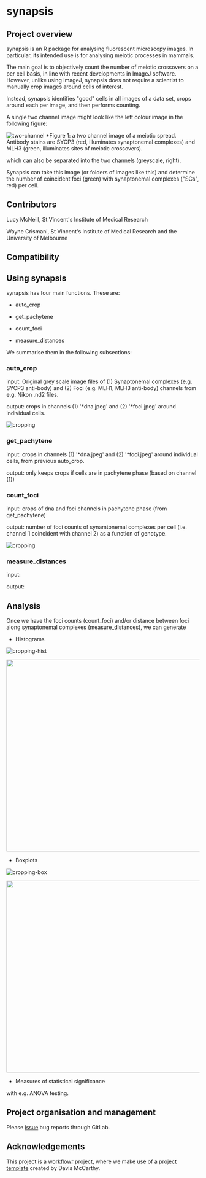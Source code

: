 # synapsis

## Project overview

synapsis is an R package for analysing fluorescent microscopy images. In particular, its intended use is for analysing meiotic processes in mammals.

The main goal is to objectively count the number of meiotic crossovers on a per cell basis, in line with recent developments in ImageJ software. However, unlike using ImageJ, synapsis does not require a scientist to manually crop images around cells of interest.

Instead, synapsis identifies "good" cells in all images of a data set, crops around each per image, and then performs counting.

A single two channel image might look like the left colour image in the following figure:

![two-channel](resources/figures/2-channel.png)
*Figure 1: a two channel image of a meiotic spread. Antibody stains are SYCP3 (red, illuminates synaptonemal complexes) and MLH3 (green, illuminates sites of meiotic crossovers).

which can also be separated into the two channels (greyscale, right).

Synapsis can take this image (or folders of images like this) and determine the number of coincident foci (green) with synaptonemal complexes ("SCs", red) per cell.


[comment]: <> (examples with this file MLH3rabbit488_SYCP3mouse594_fancm_fvb_x_fancm_bl6_725--_slide01_018.nd2)

## Contributors

Lucy McNeill, St Vincent's Institute of Medical Research

Wayne Crismani, St Vincent's Institute of Medical Research and the University of Melbourne

## Compatibility

## Using synapsis

synapsis has four main functions. These are:

- auto_crop

- get_pachytene

- count_foci

- measure_distances

We summarise them in the following subsections:

### auto_crop

input: Original grey scale image files of (1) Synaptonemal complexes (e.g. SYCP3 anti-body) and (2) Foci (e.g. MLH1, MLH3 anti-body) channels from e.g. Nikon .nd2 files.

output: crops in channels (1) '*dna.jpeg' and (2) '*foci.jpeg' around individual cells.

![cropping](resources/figures/cropping_procedure.png)

### get_pachytene

input: crops in channels (1) '*dna.jpeg' and (2) '*foci.jpeg' around individual cells, from previous auto_crop.

output: only keeps crops if cells are in pachytene phase (based on channel (1))

### count_foci

input: crops of dna and foci channels in pachytene phase (from get_pachytene)

output: number of foci counts of synamtonemal complexes per cell (i.e. channel 1 coincident with channel 2) as a function of genotype.

![cropping](resources/figures/counting_procedure.png)

### measure_distances

input:

output:

## Analysis

Once we have the foci counts (count_foci) and/or distance between foci along synaptonemal complexes (measure_distances), we can generate

- Histograms

![cropping-hist](output/count_foci_histogram.png)

<img src="output/measure_distances_histogram.png" width="700" height="500">

- Boxplots

![cropping-box](output/count_foci_boxplot.png)

<img src="output/measure_distances_boxplot.png" width="550" height="500">

- Measures of statistical significance

with e.g. ANOVA testing.


## Project organisation and management

Please [issue][] bug reports through GitLab.


## Acknowledgements

This project is a [workflowr][] project, where we make use of a [project template][] created by Davis McCarthy.

[workflowr]: https://github.com/jdblischak/workflowr

[project template]: https://gitlab.svi.edu.au/biocellgen-public/aaaa_2019_project-template

[issue]: https://gitlab.svi.edu.au/lmcneill/synapsis/-/issues
